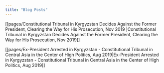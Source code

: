 ```yaml
---
title: "Blog Posts"
---
```


[[pages/Constitutional Tribunal in Kyrgyzstan Decides Against the Former President, Clearing the Way for His Prosecution, Nov 2019 |Constitutional Tribunal in Kyrgyzstan Decides Against the Former President, Clearing the Way for His Prosecution, Nov 2019]]

[[pages/Ex-President Arrested in Kyrgyzstan - Constitutional Tribunal in Central Asia in the Center of High Politics, Aug 2019|Ex-President Arrested in Kyrgyzstan - Constitutional Tribunal in Central Asia in the Center of High Politics, Aug 2019]]
